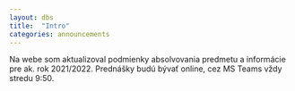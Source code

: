 ```yaml
---
layout: dbs
title:  "Intro"
categories: announcements
---
```

Na webe som aktualizoval podmienky absolvovania predmetu a informácie pre ak. rok 2021/2022. Prednášky budú bývať online, cez MS Teams vždy stredu 9:50.
